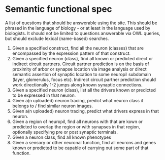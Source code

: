 # Semantic functional spec

A list of questions that should be answerable using the site. This should be phrased in the language of biology - or at least in the language used by biologists. It should not be limited to questions answerable via OWL queries, but should exclude lexical (name-based) searches.

1. Given a specified construct, find all the neuron (classes) that are encompassed by the expression pattern of that construct.
1. Given a specified neuron (class), find all known or predicted direct or indirect circuit partners.  Circuit partner prediction is on the basis of proximity of arbor or synapse location via image analysis or direct semantic assertion of synaptic location to some neuropil subdomain (layer, glomerulus, focus etc).  Indirect circuit partner prediction should work directionally 1-2 jumps along known synaptic connections.
1. Given a specified neuron (class), list all the drivers known or predicted to be expressed in that neuron.
1. Given a(n uploaded) neuron tracing, predict what neuron class it belongs to / find similar neuron images.
1. Given a(n uploaded) neuron tracing, predict what drivers express in that neuron.
1. Given a region of neuropil, find all neurons with that are kown or predicted to overlap the region or with synapses in that region, optionally specifying pre or post synaptic terminals.
1. Given a neuron class, find all known phenotypes
1. Given a sensory or other neuronal function, find all neurons and genes known or predicted to be capable of carrying out some part of that function.


